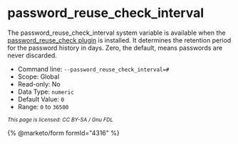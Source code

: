 
# password_reuse_check_interval

The password_reuse_check_interval system variable is available when the [password_reuse_check plugin](password-reuse-check-plugin.md) is installed. It determines the retention period for the password history in days. Zero, the default, means passwords are never discarded.


* Command line: `--password_reuse_check_interval=#`
* Scope: Global
* Read-only: No
* Data Type: `numeric`
* Default Value: `0`
* Range: `0` to `36500`



<sub>_This page is licensed: CC BY-SA / Gnu FDL_</sub>


{% @marketo/form formId="4316" %}
